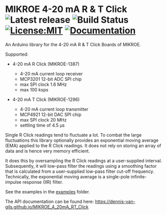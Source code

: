# MIKROE 4-20 mA R & T Click ![Latest release](https://img.shields.io/github/v/release/Dennis-van-Gils/MIKROE_4_20mA_RT_Click) ![Build Status](https://github.com/dennis-van-gils/MIKROE_4_20mA_RT_Click/workflows/Arduino%20Library%20CI/badge.svg) [![License:MIT](https://img.shields.io/badge/License-MIT-purple.svg)](https://github.com/Dennis-van-Gils/MIKROE_4_20mA_RT_Click/blob/master/LICENSE) [![Documentation](https://img.shields.io/badge/Docs-Doxygen-blue)](https://dennis-van-gils.github.io/MIKROE_4_20mA_RT_Click)

An Arduino library for the 4-20 mA R & T Click Boards of MIKROE.

Supported:
- 4-20 mA R Click (MIKROE-1387)
    - 4-20 mA current loop receiver
    - MCP3201 12-bit ADC SPI chip
    - max SPI clock 1.6 MHz
    - max 100 ksps

- 4-20 mA T Click (MIKROE-1296)
    - 4-20 mA current loop transmitter
	- MCP4921 12-bit DAC SPI chip
	- max SPI clock 20 MHz
	- settling time of 4.5 μs

Single R Click readings tend to fluctuate a lot. To combat the large
fluctuations this library optionally provides an exponential moving average
(EMA) applied to the R Click readings. It does not rely on storing an array
of data and is hence very memory efficient.

It does this by oversampling the R Click readings at a user-supplied
interval. Subsequently, it will low-pass filter the readings using a
smoothing factor that is calculated from a user-supplied low-pass filter
cut-off frequency. Technically, the exponential moving average is a
single-pole infinite-impulse response (IIR) filter.

See the examples in the [examples](./examples) folder.

The API documentation can be found here: https://dennis-van-gils.github.io/MIKROE_4_20mA_RT_Click
